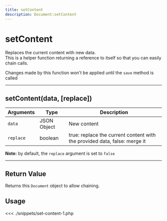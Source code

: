 ```yaml
---
title: setContent
description: Document:setContent
---
```


# setContent

Replaces the current content with new data.  
This is a helper function returning a reference to itself so that you can easily chain calls.

<div class="alert alert-info">
Changes made by this function won't be applied until the <code>save</code> method is called
</div>

---

## setContent(data, [replace])

| Arguments | Type        | Description                                                               |
| --------- | ----------- | ------------------------------------------------------------------------- |
| `data`    | JSON Object | New content                                                               |
| `replace` | boolean     | true: replace the current content with the provided data, false: merge it |

**Note:** by default, the `replace` argument is set to `false`

---

## Return Value

Returns this `Document` object to allow chaining.

## Usage

<<< ./snippets/set-content-1.php

